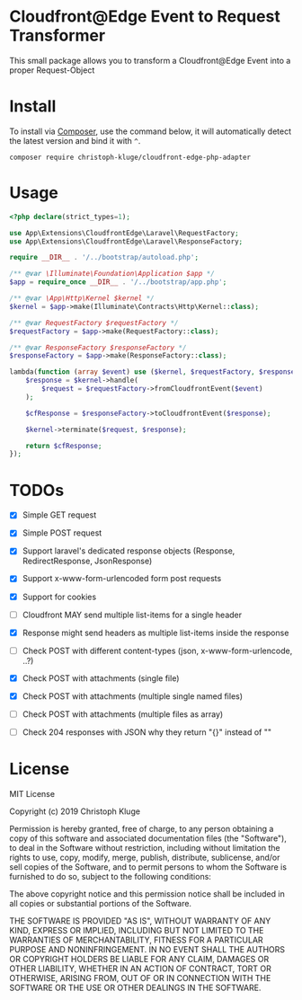 # Cloudfront@Edge Event to Request Transformer

This small package allows you to transform a Cloudfront@Edge Event into a proper Request-Object

# Install

To install via [Composer](http://getcomposer.org/), use the command below, it will automatically detect the latest version and bind it with `^`.

```
composer require christoph-kluge/cloudfront-edge-php-adapter
```

# Usage

```php
<?php declare(strict_types=1);

use App\Extensions\CloudfrontEdge\Laravel\RequestFactory;
use App\Extensions\CloudfrontEdge\Laravel\ResponseFactory;

require __DIR__ . '/../bootstrap/autoload.php';

/** @var \Illuminate\Foundation\Application $app */
$app = require_once __DIR__ . '/../bootstrap/app.php';

/** @var \App\Http\Kernel $kernel */
$kernel = $app->make(Illuminate\Contracts\Http\Kernel::class);

/** @var RequestFactory $requestFactory */
$requestFactory = $app->make(RequestFactory::class);

/** @var ResponseFactory $responseFactory */
$responseFactory = $app->make(ResponseFactory::class);

lambda(function (array $event) use ($kernel, $requestFactory, $responseFactory) : array {
    $response = $kernel->handle(
        $request = $requestFactory->fromCloudfrontEvent($event)
    );

    $cfResponse = $responseFactory->toCloudfrontEvent($response);

    $kernel->terminate($request, $response);

    return $cfResponse;
});
```

# TODOs

* [x] Simple GET request
* [x] Simple POST request
* [x] Support laravel's dedicated response objects (Response, RedirectResponse, JsonResponse)
* [x] Support x-www-form-urlencoded form post requests
* [x] Support for cookies
* [ ] Cloudfront MAY send multiple list-items for a single header
* [x] Response might send headers as multiple list-items inside the response
* [ ] Check POST with different content-types (json, x-www-form-urlencode, ..?)
* [x] Check POST with attachments (single file)
* [x] Check POST with attachments (multiple single named files)
* [ ] Check POST with attachments (multiple files as array)
* [ ] Check 204 responses with JSON why they return "{}" instead of ""


# License

MIT License

Copyright (c) 2019 Christoph Kluge

Permission is hereby granted, free of charge, to any person obtaining a copy
of this software and associated documentation files (the "Software"), to deal
in the Software without restriction, including without limitation the rights
to use, copy, modify, merge, publish, distribute, sublicense, and/or sell
copies of the Software, and to permit persons to whom the Software is
furnished to do so, subject to the following conditions:

The above copyright notice and this permission notice shall be included in all
copies or substantial portions of the Software.

THE SOFTWARE IS PROVIDED "AS IS", WITHOUT WARRANTY OF ANY KIND, EXPRESS OR
IMPLIED, INCLUDING BUT NOT LIMITED TO THE WARRANTIES OF MERCHANTABILITY,
FITNESS FOR A PARTICULAR PURPOSE AND NONINFRINGEMENT. IN NO EVENT SHALL THE
AUTHORS OR COPYRIGHT HOLDERS BE LIABLE FOR ANY CLAIM, DAMAGES OR OTHER
LIABILITY, WHETHER IN AN ACTION OF CONTRACT, TORT OR OTHERWISE, ARISING FROM,
OUT OF OR IN CONNECTION WITH THE SOFTWARE OR THE USE OR OTHER DEALINGS IN THE
SOFTWARE.
